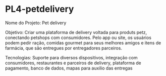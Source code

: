 # PL4-petdelivery

Nome do Projeto: Pet delivery

Objetivo: Criar uma plataforma de delivery voltada para produts petz, conectando petshops com consumidores. Pelo app ou site, os usuários podem pedir ração, comidas gourmet para seus melhores amigos e itens de farmácia, que são entregues por entregadores parceiros. 

Tecnologias: Suporte para diversos dispositivos, integração com consumidores, restaurantes e parceiros de delivery, plataforma de pagamento, banco de dados, mapas para auxilio das entregas
